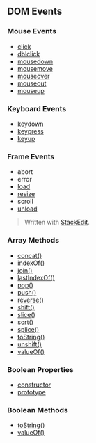 

## DOM Events

### Mouse Events

-   [click](https://developer.mozilla.org/en-US/Mozilla_event_reference/click "The event occurs when the user clicks on an element")
-   [dblclick](https://developer.mozilla.org/en-US/Mozilla_event_reference/dblclick "The event occurs when the user double-clicks on an element")
-   [mousedown](https://developer.mozilla.org/en-US/Mozilla_event_reference/mousedown "The event occurs when a user presses a mouse button over an element")
-   [mousemove](https://developer.mozilla.org/en-US/Mozilla_event_reference/mousemove "The event occurs when a user moves the mouse pointer over an element")
-   [mouseover](https://developer.mozilla.org/en-US/Mozilla_event_reference/mouseover "The event occurs when a user mouse over an element")
-   [mouseout](https://developer.mozilla.org/en-US/Mozilla_event_reference/mouseout "The event occurs when a user moves the mouse pointer out of an element")
-   [mouseup](https://developer.mozilla.org/en-US/Mozilla_event_reference/mouseup "The event occurs when a user releases a mouse button over an element")

### Keyboard Events

-   [keydown](https://developer.mozilla.org/en-US/Mozilla_event_reference/keydown "The event occurs when the user is pressing a key or holding down a key")
-   [keypress](https://developer.mozilla.org/en-US/Mozilla_event_reference/keypress "The event occurs when the user is pressing a key or holding down a key")
-   [keyup](https://developer.mozilla.org/en-US/Mozilla_event_reference/keyup "The event occurs when a keyboard key is released")

### Frame Events

-   abort
-   error
-   [load](https://developer.mozilla.org/en-US/Mozilla_event_reference/load "The event occurs when a document, frameset, or <object> has been loaded")
-   [resize](https://developer.mozilla.org/en-US/Mozilla_event_reference/resize "The event occurs when a document view is resized")
-   scroll
-   [unload](https://developer.mozilla.org/en-US/Mozilla_event_reference/unload "The event occurs when a document is removed from a window or frame (for <body> and <frameset>)")
> Written with [StackEdit](https://stackedit.io/).


### Array Methods

-   [concat()](https://developer.mozilla.org/en-US/docs/JavaScript/Reference/Global_Objects/Array/concat "Joins two or more arrays, and returns a copy of the joined arrays")
-   [indexOf()](https://developer.mozilla.org/en-US/docs/JavaScript/Reference/Global_Objects/Array/indexOf "Search the array for an element and returns it's position")
-   [join()](https://developer.mozilla.org/en-US/docs/JavaScript/Reference/Global_Objects/Array/join "Joins all elements of an array into a string")
-   [lastIndexOf()](https://developer.mozilla.org/en-US/docs/JavaScript/Reference/Global_Objects/Array/lastIndexOf "Search the array for an element, starting at the end, and returns it's position")
-   [pop()](https://developer.mozilla.org/en-US/docs/JavaScript/Reference/Global_Objects/Array/pop "Removes the last element of an array, and returns that element")
-   [push()](https://developer.mozilla.org/en-US/docs/JavaScript/Reference/Global_Objects/Array/push "Adds new elements to the end of an array, and returns the new length")
-   [reverse()](https://developer.mozilla.org/en-US/docs/JavaScript/Reference/Global_Objects/Array/reverse "Reverses the order of the elements in an array")
-   [shift()](https://developer.mozilla.org/en-US/docs/JavaScript/Reference/Global_Objects/Array/shift "Removes the first element of an array, and returns that element")
-   [slice()](https://developer.mozilla.org/en-US/docs/JavaScript/Reference/Global_Objects/Array/slice "Selects a part of an array, and returns the new array")
-   [sort()](https://developer.mozilla.org/en-US/docs/JavaScript/Reference/Global_Objects/Array/sort "Sorts the elements of an array")
-   [splice()](https://developer.mozilla.org/en-US/docs/JavaScript/Reference/Global_Objects/Array/splice "Adds/Removes elements from an array")
-   [toString()](https://developer.mozilla.org/en-US/docs/JavaScript/Reference/Global_Objects/Array/toString "Converts an array to a string, and returns the result")
-   [unshift()](https://developer.mozilla.org/en-US/docs/JavaScript/Reference/Global_Objects/Array/unshift "Adds new elements to the beginning of an array, and returns the new length")
-   [valueOf()](https://developer.mozilla.org/en-US/docs/JavaScript/Reference/Global_Objects/Object/valueOf "Returns the primitive value of an array")

### Boolean Properties

-   [constructor](https://developer.mozilla.org/en/JavaScript/Reference/Global_Objects/Boolean/constructor "Returns the function that created the Boolean object's prototype")
-   [prototype](https://developer.mozilla.org/en-US/docs/JavaScript/Reference/Global_Objects/Boolean/prototype "Allows you to add properties and methods to a Boolean object")

### Boolean Methods

-   [toString()](http://developer.mozilla.org/en-US/docs/JavaScript/Reference/Global_Objects/Function/ToString "Converts a Boolean value to a string, and returns the result")
-   [valueOf()](https://developer.mozilla.org/en/JavaScript/Reference/Global_Objects/Boolean/valueOf "Returns the primitive value of a Boolean object")
<!--stackedit_data:
eyJoaXN0b3J5IjpbLTI1NjA0MjY1MF19
-->